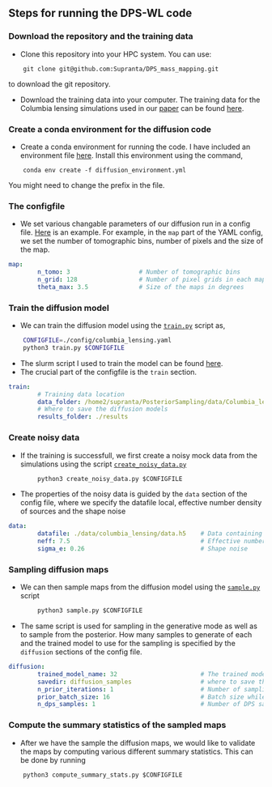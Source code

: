 ## Steps for running the DPS-WL code

### Download the repository and the training data
- Clone this repository into your HPC system. You can use: 
```git
	git clone git@github.com:Supranta/DPS_mass_mapping.git
```
to download the git repository.
- Download the training data into your computer. The training data for the Columbia lensing simulations used in our [paper](https://arxiv.org/pdf/2502.04158) can be found [here](https://drive.google.com/file/d/10NFlppmLl3U8V6S-B-kGlMVx6KeBwROU/view?usp=sharing). 

### Create a conda environment for the diffusion code 
- Create a conda environment for running the code. I have included an environment file [here](https://github.com/Supranta/DPS_mass_mapping/blob/main/denoising_diffusion_pytorch/diffusion_environment.yml). Install this environment using the command, 
```conda
	conda env create -f diffusion_environment.yml
``` 
You might need to change the prefix in the file.

### The configfile
- We set various changable parameters of our diffusion run in a config file. [Here](https://github.com/Supranta/DPS_mass_mapping/blob/main/denoising_diffusion_pytorch/config/columbia_lensing.yaml) is an example. For example, in the `map` part of the YAML config, we set the number of tomographic bins, number of pixels and the size of the map.   
```yaml
map:
        n_tomo: 3                   # Number of tomographic bins
        n_grid: 128                 # Number of pixel grids in each map
        theta_max: 3.5              # Size of the maps in degrees
```

### Train the diffusion model
- We can train the diffusion model using the [`train.py`](https://github.com/Supranta/DPS_mass_mapping/blob/main/denoising_diffusion_pytorch/train.py) script as,
```bash
	CONFIGFILE=./config/columbia_lensing.yaml
	python3 train.py $CONFIGFILE
```
- The slurm script I used to train the model can be found [here](https://github.com/Supranta/DPS_mass_mapping/blob/main/denoising_diffusion_pytorch/train_diffusion.sh).
- The crucial part of the configfile is the `train` section. 
```yaml
train:
        # Training data location
        data_folder: /home2/supranta/PosteriorSampling/data/Columbia_lensing/MassiveNuS/kappa_128_3bins/
        # Where to save the diffusion models
        results_folder: ./results
```
### Create noisy data
- If the training is successfull, we first create a noisy mock data from the simulations using the script [`create_noisy_data.py`](https://github.com/Supranta/DPS_mass_mapping/blob/main/denoising_diffusion_pytorch/create_noisy_data.py)
```python
        python3 create_noisy_data.py $CONFIGFILE
```
- The properties of the noisy data is guided by the `data` section of the config file, where we specify the datafile local, effective number density of sources and the shape noise
```yaml
data:
        datafile: ./data/columbia_lensing/data.h5    # Data containing noisy shear data 
        neff: 7.5                                    # Effective number density in arcmin^{-2}
        sigma_e: 0.26                                # Shape noise
```
### Sampling diffusion maps
- We can then sample maps from the diffusion model using the [`sample.py`](https://github.com/Supranta/DPS_mass_mapping/blob/main/denoising_diffusion_pytorch/sample.py) script
```python
        python3 sample.py $CONFIGFILE
```
- The same script is used for sampling in the generative mode as well as to sample from the posterior. How many samples to generate of each and the trained model to use for the sampling is specified by the `diffusion` sections of the config file.  
```yaml
diffusion:
        trained_model_name: 32                       # The trained model to use for diffusion sampling
        savedir: diffusion_samples                   # where to save the diffusion outputs
        n_prior_iterations: 1                        # Number of sampling iterations for the prior sampling
        prior_batch_size: 16                         # Batch size while sampling the prior with the diffusion model
        n_dps_samples: 1                             # Number of DPS samples to generate
```
### Compute the summary statistics of the sampled maps
- After we have the sample the diffusion maps, we would like to validate the maps by computing various different summary statistics. This can be done by running 
```python
	python3 compute_summary_stats.py $CONFIGFILE
``` 
